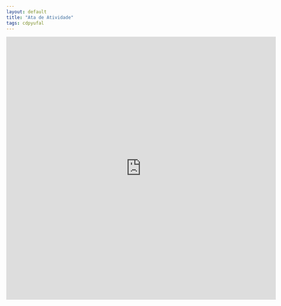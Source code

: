 ```yaml
---
layout: default
title: "Ata de Atividade"
tags: cdpyufal
---
```


<iframe src="http://docs.google.com/gview?url=https://raw.githubusercontent.com/cdpyufal/cdpyufal.github.io/master/atas de reuniao/Ata de Reunião 1.pdf&embedded=true" style="width:718px; height:700px;" frameborder="0"></iframe>
